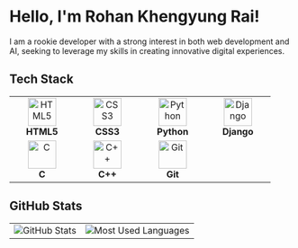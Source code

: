 #  Hello, I'm **Rohan Khengyung Rai**!




I am a rookie developer with a strong interest in both web development and AI, seeking to leverage my skills in creating innovative digital experiences.

## Tech Stack

<table>
  <tr>
    <td align="center" width="100">
      <img src="https://cdn.jsdelivr.net/gh/devicons/devicon/icons/html5/html5-original.svg" alt="HTML5" width="50" height="50" />
      <br /><b>HTML5</b>
    </td>
    <td align="center" width="100">
      <img src="https://cdn.jsdelivr.net/gh/devicons/devicon/icons/css3/css3-original.svg" alt="CSS3" width="50" height="50" />
      <br /><b>CSS3</b>
    </td>
    <td align="center" width="100">
      <img src="https://cdn.jsdelivr.net/gh/devicons/devicon/icons/python/python-original.svg" alt="Python" width="50" height="50" />
      <br /><b>Python</b>
    </td>
    <td align="center" width="100">
      <img src="https://cdn.jsdelivr.net/gh/devicons/devicon/icons/django/django-plain.svg" alt="Django" width="50" height="50" />
      <br /><b>Django</b>
    </td>
  </tr>
  <tr>
    <td align="center" width="100">
      <img src="https://cdn.jsdelivr.net/gh/devicons/devicon/icons/c/c-original.svg" alt="C" width="50" height="50" />
      <br /><b>C</b>
    </td>
    <td align="center" width="100">
      <img src="https://cdn.jsdelivr.net/gh/devicons/devicon/icons/cplusplus/cplusplus-original.svg" alt="C++" width="50" height="50" />
      <br /><b>C++</b>
    </td>
     <td align="center" width="100">
      <img src="https://cdn.jsdelivr.net/gh/devicons/devicon/icons/git/git-original.svg" alt="Git" width="50" height="50" />
      <br /><b>Git</b>
    </td>
  </tr>
</table>






## GitHub Stats
<table>
  <tr>
    <td>
      <img src="https://github-readme-stats.vercel.app/api?username=Rohan-Khengyung&show_icons=true&theme=radical" alt="GitHub Stats" />
    </td>
    <td>
      <img src="https://github-readme-stats.vercel.app/api/top-langs/?username=Rohan-Khengyung&layout=compact&theme=radical" alt="Most Used Languages" />
    </td>
  </tr>
</table>  





<!---  
Rohan-Khengyung/Rohan-Khengyung is a ✨ special ✨ repository because its `README.md` (this file) appears on your GitHub profile.  
You can click the Preview link to take a look at your changes.  
--->
